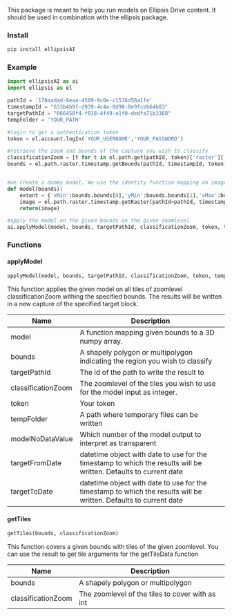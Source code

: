 This package is meant to help you run models on Ellipsis Drive content. It should be used in combination with the ellipsis package.


### Install
```python
pip install ellipsisAI
```

### Example
```python
import ellipsisAI as ai
import ellipsis as el

pathId = '170aadad-8eaa-4509-9c0e-c1536d58a1fe'
timestampId = "633b4b9f-d939-4c4a-8d90-0e9fceb64b83"
targetPathId = "066458f4-f018-4f49-a1f0-dedfa71b3368"
tempFolder = 'YOUR_PATH'

#login to get a authentication token
token = el.account.logIn('YOUR_USERNAME','YOUR_PASSWORD')

#retrieve the zoom and bounds of the capture you wish to classify
classificationZoom = [t for t in el.path.get(pathId, token)['raster']['timestamps'] if t['id']== timestampId ][0]['zoom']
bounds = el.path.raster.timestamp.getBounds(pathId, timestampId, token)


#we create a dummy model. We use the identity function mapping an image to itself. We use the getTleData function to retirve the image for the given input tile ofthe model.
def model(bounds):
    extent = {'xMin':bounds.bounds[0],'yMin':bounds.bounds[1],'xMax':bounds.bounds[2],'yMax':bounds.bounds[3]}
    image = el.path.raster.timestamp.getRaster(pathId=pathId, timestampId=timestampId, extent = extent,  token= token)
    return(image)

#apply the model on the given bounds on the given zoomlevel
ai.applyModel(model, bounds, targetPathId, classificationZoom, token, tempFolder)
```


### Functions

#### applyModel

```python
applyModel(model, bounds, targetPathId, classificationZoom, token, tempFolder, modelNoDataValue = -1, targetFromDate = None, targetToDate = None)
```

This function applies the given model on all tiles of zoomlevel classificationZoom withing the specified bounds. The results will be written in a new capture of the specified target block.

| Name        | Description |
| ----------- | -----------|
| model        | A function mapping given bounds to a 3D numpy array. |
| bounds        | A shapely polygon or multipolygon indicating the region you wish to classify |
| targetPathId        | The id of the path to write the result to |
| classificationZoom        | The zoomlevel of the tiles you wish to use for the model input as integer. |
| token        | Your token|
| tempFolder        | A path where temporary files can be written|
| modelNoDataValue        | Which number of the model output to interpret as transparent|
| targetFromDate        | datetime object with date to use for the timestamp to which the results will be written. Defaults to current date|
| targetToDate        | datetime object with date to use for the timestamp to which the results will be written. Defaults to current date|



#### getTiles

```python
getTiles(bounds, classificationZoom)
```

This function covers a given bounds with tiles of the given zoomlevel. You can use the result to get tile arguments for the getTileData function

| Name        | Description |
| ----------- | -----------|
| bounds     | A shapely polygon or multipolygon |
| classificationZoom        | The zoomlevel of the tiles to cover with as int |


